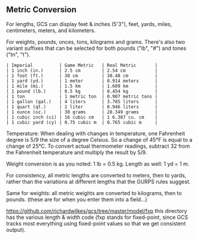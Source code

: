 ## Metric Conversion

For lengths, GCS can display feet & inches (5'3"), feet, yards, miles, centimeters, meters, and kilometers.

For weights, pounds, onces, tons, kilograms and grams. There's also two variant suffixes that can be selected for both pounds ("lb", "#") and tones ("tn", "t").

```
| Imperial          | Game Metric   | Real Metric       |
| 1 inch (in.)      | 2.5 cm        | 2.54 cm           |
| 1 foot (ft.)      | 30 cm         | 30.48 cm          |
| 1 yard (yd.)      | 1 meter       | 0.914 meters      |
| 1 mile (mi.)      | 1.5 km        | 1.609 km          |
| 1 pound (lb.)     | 0.5 kg        | 0.454 kg          |
| 1 ton             | 1 metric ton  | 0.907 metric tons |
| 1 gallon (gal.)   | 4 liters      | 3.785 liters      |
| 1 quart (qt.)     | 1 liter       | 0.946 liters      |
| 1 ounce (oz.)     | 30 grams      | 28.349 grams      |
| 1 cubic inch (ci) | 16 cubic cm   | 1 6.387 cu. cm    |
| 1 cubic yard (cy) | 0.75 cubic m  | 0.765 cubic m     |
```

Temperature: When dealing with changes in temperature, one Fahrenheit degree is 5/9 the size of a degree Celsius. So a change of 45°F is equal to a change of 25°C. To convert actual thermometer readings, subtract 32 from the Fahrenheit temperature and multiply the result by 5/9.

Weight conversion is as you noted: 1 lb = 0.5 kg. Length as well: 1 yd = 1 m.

For consistency, all metric lengths are converted to meters, then to yards, rather than the variations at different lengths that the GURPS rules suggest.

Same for weights: all metric weights are converted to kilograms, then to pounds.
(these are for when you enter them into a field...)

https://github.com/richardwilkes/gcs/tree/master/model/fxp this directory has the various length & width code (fxp stands for fixed-point, since GCS tracks most everything using fixed-point values so that we get consistent output).

